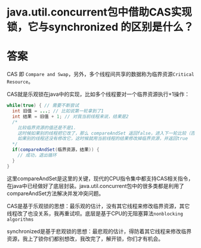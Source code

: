 # java.util.concurrent包中借助CAS实现锁，它与synchronized 的区别是什么？

# 答案

CAS 即 `Compare and Swap`，另外，多个线程间共享的数据称为临界资源`Critical Resource`。

CAS就是乐观锁在java中的实现，比如多个线程要对一个临界资源执行+1操作：

```java
while(true) { // 需要不断尝试
  int 旧值 = ...; // 比如说第一轮拿到了1
  int 结果 = 旧值 + 1; // 对我当前线程来说，结果是2 
  /* 
    比较临界资源的值还是不是1.
    这时候如果别的线程把它改了，那么 compareAndSet 返回false，进入下一轮比较（否则我的修改会覆盖别人的）
    如果别的线程还没有修改它，这时候就用当前线程的结果修改掉临界资源，并返回true 
  */
  if(compareAndSet(临界资源，结果)) { 
    // 成功，退出循环
  }
}
```

这里compareAndSet是这里的关键，现代的CPU指令集中都支持CAS相关指令，在java中已经做好了底层封装。java.util.concurrent包中的很多类都是利用了compareAndSet方法解决并发冲突问题。

CAS是基于乐观锁的思想：最乐观的估计，没有其它线程来修改临界资源，其它线程改了也没关系，我再重试呗。底层是基于CPU的无阻塞算法`nonblocking algorithms`

synchronized是基于悲观锁的思想：最悲观的估计，得防着其它线程来修改临界资源，我上了锁你们都别想改，我改完了，解开锁，你们才有机会。



